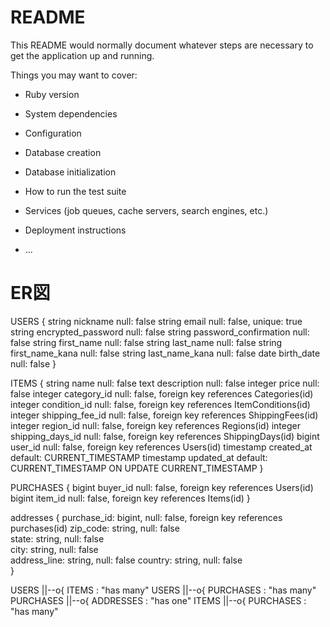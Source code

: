 # README

This README would normally document whatever steps are necessary to get the
application up and running.

Things you may want to cover:

* Ruby version

* System dependencies

* Configuration

* Database creation

* Database initialization

* How to run the test suite

* Services (job queues, cache servers, search engines, etc.)

* Deployment instructions

* ...

# ER図
USERS {
    string nickname null: false
    string email null: false, unique: true
    string encrypted_password null: false
    string password_confirmation null: false
    string first_name null: false
    string last_name null: false
    string first_name_kana null: false
    string last_name_kana null: false
    date birth_date null: false
}

ITEMS {
    string name null: false
    text description null: false
    integer price null: false
    integer category_id null: false, foreign key references Categories(id)
    integer condition_id null: false, foreign key references ItemConditions(id)
    integer shipping_fee_id null: false, foreign key references ShippingFees(id)
    integer region_id null: false, foreign key references Regions(id)
    integer shipping_days_id null: false, foreign key references ShippingDays(id)
    bigint user_id null: false, foreign key references Users(id)
    timestamp created_at default: CURRENT_TIMESTAMP
    timestamp updated_at default: CURRENT_TIMESTAMP ON UPDATE CURRENT_TIMESTAMP
}

PURCHASES {
    bigint buyer_id null: false, foreign key references Users(id)
    bigint item_id null: false, foreign key references Items(id)
}

addresses {
    purchase_id: bigint, null: false, foreign key references purchases(id)
    zip_code: string, null: false   
    state: string, null: false      
    city: string, null: false       
    address_line: string, null: false 
    country: string, null: false     
}

USERS ||--o{ ITEMS : "has many"
    USERS ||--o{ PURCHASES : "has many"
    PURCHASES ||--o{ ADDRESSES : "has one"
    ITEMS ||--o{ PURCHASES : "has many"
